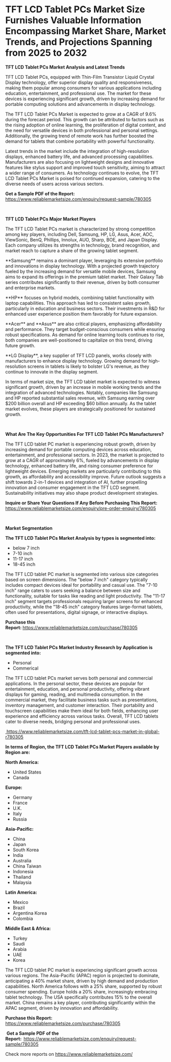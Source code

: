 <p><h1>TFT LCD Tablet PCs Market Size Furnishes Valuable Information Encompassing Market Share, Market Trends, and Projections Spanning from 2025 to 2032</h1></p><p><strong>TFT LCD Tablet PCs Market Analysis and Latest Trends</strong></p>
<p><p>TFT LCD Tablet PCs, equipped with Thin-Film Transistor Liquid Crystal Display technology, offer superior display quality and responsiveness, making them popular among consumers for various applications including education, entertainment, and professional use. The market for these devices is experiencing significant growth, driven by increasing demand for portable computing solutions and advancements in display technology.</p><p>The TFT LCD Tablet PCs Market is expected to grow at a CAGR of 9.6% during the forecast period. This growth can be attributed to factors such as the rising adoption of online learning, the proliferation of digital content, and the need for versatile devices in both professional and personal settings. Additionally, the growing trend of remote work has further boosted the demand for tablets that combine portability with powerful functionality.</p><p>Latest trends in the market include the integration of high-resolution displays, enhanced battery life, and advanced processing capabilities. Manufacturers are also focusing on lightweight designs and innovative features like stylus support and improved touch sensitivity, aiming to attract a wider range of consumers. As technology continues to evolve, the TFT LCD Tablet PCs Market is poised for continued expansion, catering to the diverse needs of users across various sectors.</p></p>
<p><strong>Get a Sample PDF of the Report:&nbsp;</strong> <a href="https://www.reliablemarketsize.com/enquiry/request-sample/780305?utm_campaign=2626&utm_medium=2&utm_source=Github&utm_content=ia&utm_term=26032025&utm_id=tft-lcd-tablet-pcs">https://www.reliablemarketsize.com/enquiry/request-sample/780305</a></p>
<p>&nbsp;</p>
<p><strong>TFT LCD Tablet PCs Major Market Players</strong></p>
<p><p>The TFT LCD Tablet PCs market is characterized by strong competition among key players, including Dell, Samsung, HP, LG, Asus, Acer, AOC, ViewSonic, BenQ, Phillips, Innolux, AUO, Sharp, BOE, and Japan Display. Each company utilizes its strengths in technology, brand recognition, and market reach to capture a share of the growing tablet segment.</p><p>**Samsung** remains a dominant player, leveraging its extensive portfolio and innovations in display technology. With a projected growth trajectory fueled by the increasing demand for versatile mobile devices, Samsung aims to expand its offerings in the premium tablet market. Their Galaxy Tab series contributes significantly to their revenue, driven by both consumer and enterprise markets.</p><p>**HP** focuses on hybrid models, combining tablet functionality with laptop capabilities. This approach has led to consistent sales growth, particularly in education and business sectors. Their investments in R&D for enhanced user experience position them favorably for future expansion.</p><p>**Acer** and **Asus** are also critical players, emphasizing affordability and performance. They target budget-conscious consumers while ensuring robust specifications. As demand for online learning tools continues to rise, both companies are well-positioned to capitalize on this trend, driving future growth.</p><p>**LG Display**, a key supplier of TFT LCD panels, works closely with manufacturers to enhance display technology. Growing demand for high-resolution screens in tablets is likely to bolster LG's revenue, as they continue to innovate in the display segment.</p><p>In terms of market size, the TFT LCD tablet market is expected to witness significant growth, driven by an increase in mobile working trends and the integration of advanced technologies. Notably, companies like Samsung and HP reported substantial sales revenue, with Samsung earning over $200 billion overall and HP exceeding $60 billion annually. As the tablet market evolves, these players are strategically positioned for sustained growth.</p></p>
<p>&nbsp;</p>
<p><strong>What Are The Key Opportunities For TFT LCD Tablet PCs Manufacturers?</strong></p>
<p><p>The TFT LCD tablet PC market is experiencing robust growth, driven by increasing demand for portable computing devices across education, entertainment, and professional sectors. In 2023, the market is projected to grow at a CAGR of approximately 6%, fueled by advancements in display technology, enhanced battery life, and rising consumer preference for lightweight devices. Emerging markets are particularly contributing to this growth, as affordability and accessibility improve. Future outlook suggests a shift towards 2-in-1 devices and integration of AI, further propelling innovation and consumer engagement in the TFT LCD segment. Sustainability initiatives may also shape product development strategies.</p></p>
<p><strong>Inquire or Share Your Questions If Any Before Purchasing This Report:</strong> <a href="https://www.reliablemarketsize.com/enquiry/pre-order-enquiry/780305?utm_campaign=2626&utm_medium=2&utm_source=Github&utm_content=ia&utm_term=26032025&utm_id=tft-lcd-tablet-pcs">https://www.reliablemarketsize.com/enquiry/pre-order-enquiry/780305</a></p>
<p>&nbsp;</p>
<p><strong>Market Segmentation</strong></p>
<p><strong>The TFT LCD Tablet PCs Market Analysis by types is segmented into:</strong></p>
<p><ul><li>below 7 inch</li><li>7-10 inch</li><li>11-17 inch</li><li>18-45 inch</li></ul></p>
<p><p>The TFT LCD tablet PC market is segmented into various size categories based on screen dimensions. The "below 7 inch" category typically includes compact devices ideal for portability and casual use. The "7-10 inch" range caters to users seeking a balance between size and functionality, suitable for tasks like reading and light productivity. The "11-17 inch" segment targets professionals requiring larger screens for enhanced productivity, while the "18-45 inch" category features large-format tablets, often used for presentations, digital signage, or interactive displays.</p></p>
<p><strong>Purchase this Report:&nbsp;</strong><a href="https://www.reliablemarketsize.com/purchase/780305?utm_campaign=2626&utm_medium=2&utm_source=Github&utm_content=ia&utm_term=26032025&utm_id=tft-lcd-tablet-pcs">https://www.reliablemarketsize.com/purchase/780305</a></p>
<p>&nbsp;</p>
<p><strong>The TFT LCD Tablet PCs Market Industry Research by Application is segmented into:</strong></p>
<p><ul><li>Personal</li><li>Commerical</li></ul></p>
<p><p>The TFT LCD tablet PCs market serves both personal and commercial applications. In the personal sector, these devices are popular for entertainment, education, and personal productivity, offering vibrant displays for gaming, reading, and multimedia consumption. In the commercial market, they facilitate business tasks such as presentations, inventory management, and customer interaction. Their portability and touchscreen capabilities make them ideal for both fields, enhancing user experience and efficiency across various tasks. Overall, TFT LCD tablets cater to diverse needs, bridging personal and professional uses.</p></p>
<p><a href="https://www.reliablemarketsize.com/tft-lcd-tablet-pcs-market-in-global-r780305?utm_campaign=2626&utm_medium=2&utm_source=Github&utm_content=ia&utm_term=26032025&utm_id=tft-lcd-tablet-pcs">&nbsp;https://www.reliablemarketsize.com/tft-lcd-tablet-pcs-market-in-global-r780305</a></p>
<p><strong>In terms of Region, the TFT LCD Tablet PCs Market Players available by Region are:</strong></p>
<p>
    <p> <strong> North America: </strong>
        <ul>
            <li>United States</li>
            <li>Canada</li>
        </ul>
        </p> 
    <p> <strong> Europe: </strong>
        <ul>
            <li>Germany</li>
            <li>France</li>
            <li>U.K.</li>
            <li>Italy</li>
            <li>Russia</li>
        </ul>
        </p> 
    <p> <strong> Asia-Pacific: </strong>
        <ul>
            <li>China</li>
            <li>Japan</li>
            <li>South Korea</li>
            <li>India</li>
            <li>Australia</li>
            <li>China Taiwan</li>
            <li>Indonesia</li>
            <li>Thailand</li>
            <li>Malaysia</li>
        </ul>
        </p> 
    <p> <strong> Latin America: </strong>
        <ul>
            <li>Mexico</li>
            <li>Brazil</li>
            <li>Argentina Korea</li>
            <li>Colombia</li>
        </ul>
        </p> 
    <p> <strong> Middle East & Africa: </strong>
        <ul>
            <li>Turkey</li>
            <li>Saudi</li>
            <li>Arabia</li>
            <li>UAE</li>
            <li>Korea</li>
        </ul>
    </p>
    </p>
<p><p>The TFT LCD tablet PC market is experiencing significant growth across various regions. The Asia-Pacific (APAC) region is projected to dominate, anticipating a 40% market share, driven by high demand and production capabilities. North America follows with a 25% share, supported by robust consumer spending. Europe holds a 20% share, increasingly embracing tablet technology. The USA specifically contributes 15% to the overall market. China remains a key player, contributing significantly within the APAC segment, driven by innovation and affordability.</p></p>
<p><strong>Purchase this Report: </strong><a href="https://www.reliablemarketsize.com/purchase/780305?utm_campaign=2626&utm_medium=2&utm_source=Github&utm_content=ia&utm_term=26032025&utm_id=tft-lcd-tablet-pcs">https://www.reliablemarketsize.com/purchase/780305</a></p>
<p>&nbsp;<strong>Get a Sample PDF of the Report:&nbsp;&nbsp;</strong><a href="https://www.reliablemarketsize.com/enquiry/request-sample/780305?utm_campaign=2626&utm_medium=2&utm_source=Github&utm_content=ia&utm_term=26032025&utm_id=tft-lcd-tablet-pcs">https://www.reliablemarketsize.com/enquiry/request-sample/780305</a></p>
<p><strong></strong></p>
<p>Check more reports on <a href="https://www.reliablemarketsize.com/?utm_campaign=2626&utm_medium=2&utm_source=Github&utm_content=ia&utm_term=26032025&utm_id=tft-lcd-tablet-pcs">https://www.reliablemarketsize.com/</a></p>
